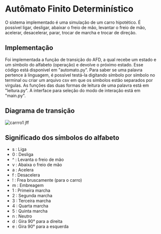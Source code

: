 # Autômato Finito Determinístico
O sistema implementado é uma simulação de um carro hipotético. É possível ligar, desligar, abaixar o freio de mão, levantar o freio de mão, acelerar, desacelerar, parar, trocar de marcha e trocar de direção.
## Implementação
Foi implementada a função de transição do AFD, a qual recebe um estado e um símbolo do alfabeto (operação) e devolve o próximo estado. Esse código está disponível em "automato.py". Para saber se uma palavra pertence à linguagem, é possível testá-la digitando símbolo por símbolo no terminal ou criar um arquivo csv em que os símbolos estão separados por virgulas. As funções das duas formas de leitura de uma palavra está em "leitura.py". A interface para seleção do modo de interação está em "main.py".
## Diagrama de transição
![carrro1 jff](https://github.com/vitorholiveira/afd-carro/assets/62735040/82ab3b89-63a1-4d14-a514-5898e78fcde4)
## Significado dos símbolos do alfabeto
- s	: Liga
- 0	: Desliga
- ^	: Levanta o freio de mão
- v	: Abaixa o freio de mão
- a	: Acelera
- f	: Desacelera
- ! : Frea bruscamente (para o carro)
- m	: Embreagem
- 1	: Primeira marcha
- 2	: Segunda marcha
- 3	: Terceira marcha
- 4	: Quarta marcha
- 5	: Quinta marcha
- n	: Neutro
- d	: Gira 90° para a direita
- e	: Gira 90° para a esquerda

